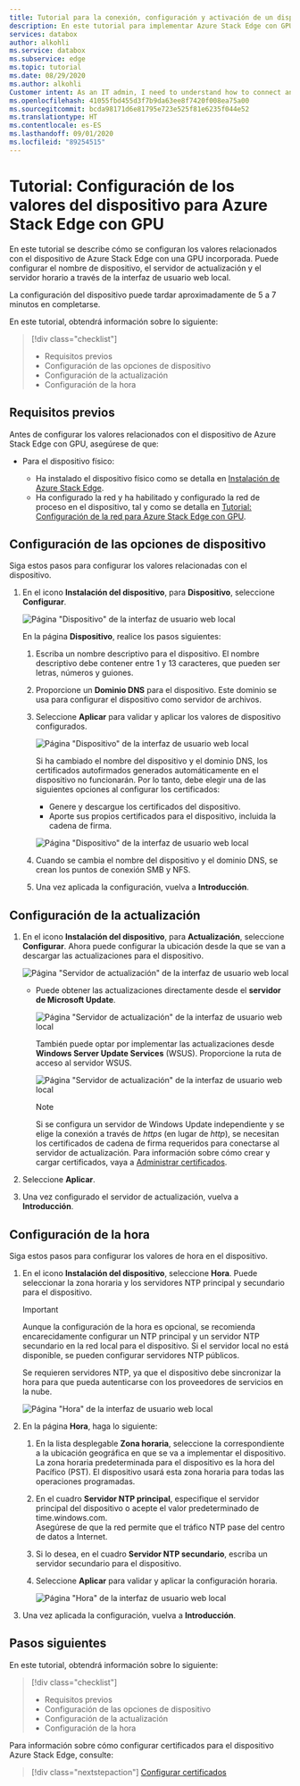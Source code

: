 ```yaml
---
title: Tutorial para la conexión, configuración y activación de un dispositivo de Azure Stack Edge con GPU en Azure Portal | Microsoft Docs
description: En este tutorial para implementar Azure Stack Edge con GPU, se indica cómo conectar, configurar y activar el dispositivo físico.
services: databox
author: alkohli
ms.service: databox
ms.subservice: edge
ms.topic: tutorial
ms.date: 08/29/2020
ms.author: alkohli
Customer intent: As an IT admin, I need to understand how to connect and activate Azure Stack Edge so I can use it to transfer data to Azure.
ms.openlocfilehash: 41055fbd455d3f7b9da63ee8f7420f008ea75a00
ms.sourcegitcommit: bcda98171d6e81795e723e525f81e6235f044e52
ms.translationtype: HT
ms.contentlocale: es-ES
ms.lasthandoff: 09/01/2020
ms.locfileid: "89254515"
---
```

# <a name="tutorial-configure-device-settings-for-azure-stack-edge-with-gpu"></a>Tutorial: Configuración de los valores del dispositivo para Azure Stack Edge con GPU

En este tutorial se describe cómo se configuran los valores relacionados con el dispositivo de Azure Stack Edge con una GPU incorporada. Puede configurar el nombre de dispositivo, el servidor de actualización y el servidor horario a través de la interfaz de usuario web local.

La configuración del dispositivo puede tardar aproximadamente de 5 a 7 minutos en completarse.

En este tutorial, obtendrá información sobre lo siguiente:

> [!div class="checklist"]
>
> * Requisitos previos
> * Configuración de las opciones de dispositivo
> * Configuración de la actualización 
> * Configuración de la hora

## <a name="prerequisites"></a>Requisitos previos

Antes de configurar los valores relacionados con el dispositivo de Azure Stack Edge con GPU, asegúrese de que:

* Para el dispositivo físico:

    - Ha instalado el dispositivo físico como se detalla en [Instalación de Azure Stack Edge](azure-stack-edge-gpu-deploy-install.md).
    - Ha configurado la red y ha habilitado y configurado la red de proceso en el dispositivo, tal y como se detalla en [Tutorial: Configuración de la red para Azure Stack Edge con GPU](azure-stack-edge-gpu-deploy-configure-network-compute-web-proxy.md).


## <a name="configure-device-settings"></a>Configuración de las opciones de dispositivo

Siga estos pasos para configurar los valores relacionadas con el dispositivo.
 
1. En el icono **Instalación del dispositivo**, para **Dispositivo**, seleccione **Configurar**.

    ![Página "Dispositivo" de la interfaz de usuario web local](./media/azure-stack-edge-gpu-deploy-set-up-device-update-time/device-1.png)

    En la página **Dispositivo**, realice los pasos siguientes:

    1. Escriba un nombre descriptivo para el dispositivo. El nombre descriptivo debe contener entre 1 y 13 caracteres, que pueden ser letras, números y guiones.

    2. Proporcione un **Dominio DNS** para el dispositivo. Este dominio se usa para configurar el dispositivo como servidor de archivos.

    3. Seleccione **Aplicar** para validar y aplicar los valores de dispositivo configurados.

        ![Página "Dispositivo" de la interfaz de usuario web local](./media/azure-stack-edge-gpu-deploy-set-up-device-update-time/device-2.png)

        Si ha cambiado el nombre del dispositivo y el dominio DNS, los certificados autofirmados generados automáticamente en el dispositivo no funcionarán. Por lo tanto, debe elegir una de las siguientes opciones al configurar los certificados: 
        
        - Genere y descargue los certificados del dispositivo. 
        - Aporte sus propios certificados para el dispositivo, incluida la cadena de firma.
    

        ![Página "Dispositivo" de la interfaz de usuario web local](./media/azure-stack-edge-gpu-deploy-set-up-device-update-time/device-3.png)

    4. Cuando se cambia el nombre del dispositivo y el dominio DNS, se crean los puntos de conexión SMB y NFS.  

    5. Una vez aplicada la configuración, vuelva a **Introducción**.

## <a name="configure-update"></a>Configuración de la actualización

1. En el icono **Instalación del dispositivo**, para **Actualización**, seleccione **Configurar**. Ahora puede configurar la ubicación desde la que se van a descargar las actualizaciones para el dispositivo.  

    ![Página "Servidor de actualización" de la interfaz de usuario web local](./media/azure-stack-edge-gpu-deploy-set-up-device-update-time/update-1.png)

    - Puede obtener las actualizaciones directamente desde el **servidor de Microsoft Update**.

        ![Página "Servidor de actualización" de la interfaz de usuario web local](./media/azure-stack-edge-gpu-deploy-set-up-device-update-time/update-2.png)

        También puede optar por implementar las actualizaciones desde **Windows Server Update Services** (WSUS). Proporcione la ruta de acceso al servidor WSUS.
        
        ![Página "Servidor de actualización" de la interfaz de usuario web local](./media/azure-stack-edge-gpu-deploy-set-up-device-update-time/update-3.png)

        > [!NOTE] 
        > Si se configura un servidor de Windows Update independiente y se elige la conexión a través de *https* (en lugar de *http*), se necesitan los certificados de cadena de firma requeridos para conectarse al servidor de actualización. Para información sobre cómo crear y cargar certificados, vaya a [Administrar certificados](azure-stack-edge-j-series-manage-certificates.md). 

2. Seleccione **Aplicar**.
3. Una vez configurado el servidor de actualización, vuelva a **Introducción**.
    

## <a name="configure-time"></a>Configuración de la hora

Siga estos pasos para configurar los valores de hora en el dispositivo. 

1. En el icono **Instalación del dispositivo**, seleccione **Hora**. Puede seleccionar la zona horaria y los servidores NTP principal y secundario para el dispositivo.  

    > [!IMPORTANT]
    > Aunque la configuración de la hora es opcional, se recomienda encarecidamente configurar un NTP principal y un servidor NTP secundario en la red local para el dispositivo. Si el servidor local no está disponible, se pueden configurar servidores NTP públicos.
    
    Se requieren servidores NTP, ya que el dispositivo debe sincronizar la hora para que pueda autenticarse con los proveedores de servicios en la nube.

    ![Página "Hora" de la interfaz de usuario web local](./media/azure-stack-edge-gpu-deploy-set-up-device-update-time/time-1.png)

2. En la página **Hora**, haga lo siguiente:
    
    1. En la lista desplegable **Zona horaria**, seleccione la correspondiente a la ubicación geográfica en que se va a implementar el dispositivo.
        La zona horaria predeterminada para el dispositivo es la hora del Pacífico (PST). El dispositivo usará esta zona horaria para todas las operaciones programadas.

    2. En el cuadro **Servidor NTP principal**, especifique el servidor principal del dispositivo o acepte el valor predeterminado de time.windows.com.  
        Asegúrese de que la red permite que el tráfico NTP pase del centro de datos a Internet.

    3. Si lo desea, en el cuadro **Servidor NTP secundario**, escriba un servidor secundario para el dispositivo.

    4. Seleccione **Aplicar** para validar y aplicar la configuración horaria.

        ![Página "Hora" de la interfaz de usuario web local](./media/azure-stack-edge-gpu-deploy-set-up-device-update-time/time-2.png)

3. Una vez aplicada la configuración, vuelva a **Introducción**.



## <a name="next-steps"></a>Pasos siguientes

En este tutorial, obtendrá información sobre lo siguiente:

> [!div class="checklist"]
>
> * Requisitos previos
> * Configuración de las opciones de dispositivo
> * Configuración de la actualización 
> * Configuración de la hora

Para información sobre cómo configurar certificados para el dispositivo Azure Stack Edge, consulte:

> [!div class="nextstepaction"]
> [Configurar certificados](./azure-stack-edge-gpu-deploy-configure-certificates.md)
